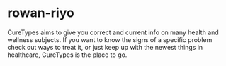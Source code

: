 # rowan-riyo
CureTypes aims to give you correct and current info on many health and wellness subjects. If you want to know the signs of a specific problem check out ways to treat it, or just keep up with the newest things in healthcare, CureTypes is the place to go.
